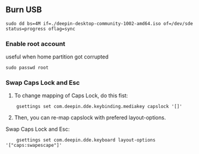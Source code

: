 ## Burn USB

```
sudo dd bs=4M if=./deepin-desktop-community-1002-amd64.iso of=/dev/sde status=progress oflag=sync
```

### Enable root account

useful when home partition got corrupted

```
sudo passwd root
```

### Swap Caps Lock and Esc

1. To change mapping of Caps Lock, do this fist:

```
    gsettings set com.deepin.dde.keybinding.mediakey capslock '[]'
```

2. Then, you can re-map capslock with prefered layout-options.

Swap Caps Lock and Esc:

```
    gsettings set com.deepin.dde.keyboard layout-options '["caps:swapescape"]'
```

